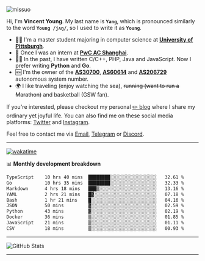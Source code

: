 <p align="left"> <img src="https://komarev.com/ghpvc/?username=missuo&label=Profile%20views&color=0e75b6&style=flat" alt="missuo" /> </p>


Hi, I'm **Vincent Young**. My last name is **`Yang`**, which is pronounced similarly to the word **`Young /jʌŋ/`**, so I used to write it as **`Young`**. 

-  👨‍🎓 I'm a master student majoring in computer science at [**University of Pittsburgh**](https://www.pitt.edu).
-  💼 Once I was an intern at **[PwC AC Shanghai](https://www.linkedin.com/company/pwc-ac-shanghai/)**.
-  👨‍💻 In the past, I have written C/C++, PHP, Java and JavaScript. Now I prefer writing **Python** and **Go**.
-  🆕 I'm the owner of the **[AS30700](https://bgp.tools/as/30700)**, **[AS60614](https://bgp.tools/as/60614)** and **[AS206729](https://bgp.tools/as/206729)** autonomous system number.
-  🌍 I like traveling (enjoy watching the sea), ~~running (want to run a Marathon)~~ and basketball (GSW fan).

If you're interested, please checkout my personal [✏️ blog](https://missuo.me/) where I share my ordinary yet joyful life. You can also find me on these social media platforms: [Twitter](https://twitter.com/m1ssuo) and [Instagram](https://www.instagram.com/missuo.me).

Feel free to contact me via <a href="mailto:me@owo.nz">Email</a>, [Telegram](https://t.me/missuo) or [Discord](https://discordapp.com/users/missuo#7448).

-------

[![wakatime](https://wakatime.com/badge/user/c13cd961-40ca-417a-afb6-1f9ea8ac295c.svg)](https://wakatime.com/@missuo)

📊 **Monthly development breakdown**
<!--START_SECTION:waka-->

```txt
TypeScript    10 hrs 40 mins  ████████░░░░░░░░░░░░░░░░░   32.61 %
Go            10 hrs 35 mins  ████████░░░░░░░░░░░░░░░░░   32.33 %
Markdown      4 hrs 18 mins   ███▒░░░░░░░░░░░░░░░░░░░░░   13.16 %
YAML          2 hrs 21 mins   █▓░░░░░░░░░░░░░░░░░░░░░░░   07.18 %
Bash          1 hr 21 mins    █░░░░░░░░░░░░░░░░░░░░░░░░   04.16 %
JSON          50 mins         ▓░░░░░░░░░░░░░░░░░░░░░░░░   02.59 %
Python        43 mins         ▓░░░░░░░░░░░░░░░░░░░░░░░░   02.19 %
Docker        36 mins         ▒░░░░░░░░░░░░░░░░░░░░░░░░   01.85 %
JavaScript    21 mins         ▒░░░░░░░░░░░░░░░░░░░░░░░░   01.11 %
CSV           18 mins         ▒░░░░░░░░░░░░░░░░░░░░░░░░   00.93 %
```

<!--END_SECTION:waka-->

-------

![GitHub Stats](https://github-readme-stats-opal-alpha-76.vercel.app/api?username=missuo&show_icons=true&theme=transparent)

-------

